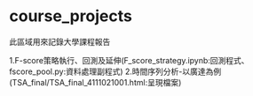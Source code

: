 # course_projects
此區域用來記錄大學課程報告

1.F-score策略執行、回測及延伸(F_score_strategy.ipynb:回測程式、fscore_pool.py:資料處理副程式)
2.時間序列分析-以廣達為例(TSA_final/TSA_final_4111021001.html:呈現檔案)
